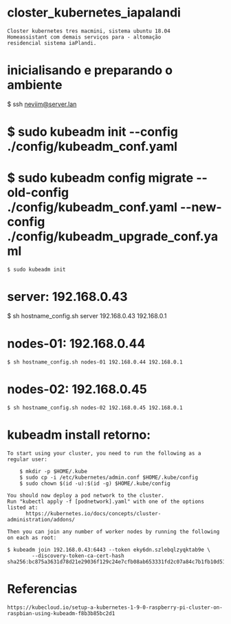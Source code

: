 # closter_kubernetes_iapalandi

    Closter kubernetes tres macmini, sistema ubuntu 18.04 
    Homeassistant com demais serviços para - altomação 
    residencial sistema iaPlandi.


# inicialisando e preparando o ambiente 

  $ ssh neviim@server.lan

# $ sudo kubeadm init --config ./config/kubeadm_conf.yaml
# $ sudo kubeadm config migrate --old-config ./config/kubeadm_conf.yaml --new-config ./config/kubeadm_upgrade_conf.yaml
	$ sudo kubeadm init

	

# server: 192.168.0.43

  $ sh hostname_config.sh server 192.168.0.43 192.168.0.1

# nodes-01: 192.168.0.44

	$ sh hostname_config.sh nodes-01 192.168.0.44 192.168.0.1

# nodes-02: 192.168.0.45

	$ sh hostname_config.sh nodes-02 192.168.0.45 192.168.0.1




# kubeadm install retorno:
	To start using your cluster, you need to run the following as a regular user:

		$ mkdir -p $HOME/.kube
		$ sudo cp -i /etc/kubernetes/admin.conf $HOME/.kube/config
		$ sudo chown $(id -u):$(id -g) $HOME/.kube/config

	You should now deploy a pod network to the cluster.
	Run "kubectl apply -f [podnetwork].yaml" with one of the options listed at:
		  https://kubernetes.io/docs/concepts/cluster-administration/addons/

	Then you can join any number of worker nodes by running the following on each as root:

	$ kubeadm join 192.168.0.43:6443 --token eky6dn.szlebqlzyqktab9e \
			--discovery-token-ca-cert-hash sha256:bc875a3631d78d21e29036f129c24e7cfb08ab653331fd2c07a84c7b1fb10d51 


# Referencias
	https://kubecloud.io/setup-a-kubernetes-1-9-0-raspberry-pi-cluster-on-raspbian-using-kubeadm-f8b3b85bc2d1
